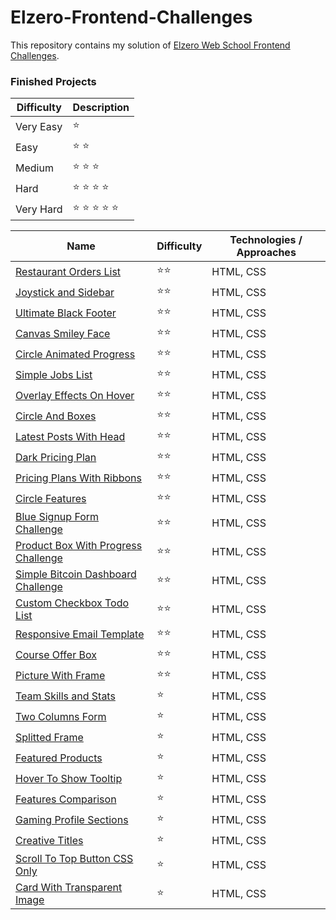 # Elzero-Frontend-Challenges

This repository contains my solution of [Elzero Web School Frontend Challenges](https://elzero.org/category/challenges/front-end-challenges/).

### Finished Projects

| Difficulty | Description    |
| ---------- | -------------- |
| Very Easy  | ⭐             |
| Easy       | ⭐ ⭐          |
| Medium     | ⭐ ⭐ ⭐       |
| Hard       | ⭐ ⭐ ⭐ ⭐    |
| Very Hard  | ⭐ ⭐ ⭐ ⭐ ⭐ |

| Name                                                                                                                           | Difficulty | Technologies / Approaches |
| ------------------------------------------------------------------------------------------------------------------------------ | ---------- | ------------------------- |
| [Restaurant Orders List](https://mouatezbenariba.github.io/Elzero-Frontend-Challenges/restaurant-orders-list/)                 | ⭐⭐       | HTML, CSS |
| [Joystick and Sidebar](https://mouatezbenariba.github.io/Elzero-Frontend-Challenges/joystick-and-sidebar/)                     | ⭐⭐       | HTML, CSS |
| [Ultimate Black Footer](https://mouatezbenariba.github.io/Elzero-Frontend-Challenges/ultimate-black-footer/)                   | ⭐⭐       | HTML, CSS |
| [Canvas Smiley Face](https://mouatezbenariba.github.io/Elzero-Frontend-Challenges/canvas-smiley-face/)                         | ⭐⭐       | HTML, CSS |
| [Circle Animated Progress](https://mouatezbenariba.github.io/Elzero-Frontend-Challenges/circle-animated-progress/)             | ⭐⭐       | HTML, CSS |
| [Simple Jobs List](https://mouatezbenariba.github.io/Elzero-Frontend-Challenges/simple-jobs-list/)                             | ⭐⭐       | HTML, CSS |
| [Overlay Effects On Hover](https://mouatezbenariba.github.io/Elzero-Frontend-Challenges/overlay-effects-on-hover/)             | ⭐⭐       | HTML, CSS |
| [Circle And Boxes](https://mouatezbenariba.github.io/Elzero-Frontend-Challenges/circle-and-boxes/)                             | ⭐⭐       | HTML, CSS |
| [Latest Posts With Head](https://mouatezbenariba.github.io/Elzero-Frontend-Challenges/latest-posts-with-head/)                 | ⭐⭐       | HTML, CSS |
| [Dark Pricing Plan](https://mouatezbenariba.github.io/Elzero-Frontend-Challenges/dark-pricing-plan/)                           | ⭐⭐       | HTML, CSS |
| [Pricing Plans With Ribbons](https://mouatezbenariba.github.io/Elzero-Frontend-Challenges/pricing-plans-with-ribbons/)         | ⭐⭐       | HTML, CSS |
| [Circle Features](https://mouatezbenariba.github.io/Elzero-Frontend-Challenges/circle-features/)                               | ⭐⭐       | HTML, CSS |
| [Blue Signup Form Challenge](https://mouatezbenariba.github.io/Elzero-Frontend-Challenges/blue-signup-form/)                   | ⭐⭐       | HTML, CSS |
| [Product Box With Progress Challenge](https://mouatezbenariba.github.io/Elzero-Frontend-Challenges/product-box-with-progress/) | ⭐⭐       | HTML, CSS |
| [Simple Bitcoin Dashboard Challenge](https://mouatezbenariba.github.io/Elzero-Frontend-Challenges/bitcoin-dashboard/)          | ⭐⭐       | HTML, CSS |
| [Custom Checkbox Todo List](https://mouatezbenariba.github.io/Elzero-Frontend-Challenges/custom-checkbox-todo-list/)           | ⭐⭐       | HTML, CSS                 |
| [Responsive Email Template](https://mouatezbenariba.github.io/Elzero-Frontend-Challenges/responsive-email-template/)           | ⭐⭐       | HTML, CSS                 |
| [Course Offer Box](https://mouatezbenariba.github.io/Elzero-Frontend-Challenges/course-offer-box/)                             | ⭐⭐       | HTML, CSS                 |
| [Picture With Frame](https://mouatezbenariba.github.io/Elzero-Frontend-Challenges/picture-with-frame/)                         | ⭐⭐       | HTML, CSS                 |
| [Team Skills and Stats](https://mouatezbenariba.github.io/Elzero-Frontend-Challenges/team-skills-and-stats/)                   | ⭐         | HTML, CSS                 |
| [Two Columns Form](https://mouatezbenariba.github.io/Elzero-Frontend-Challenges/two-columns-form/)                             | ⭐         | HTML, CSS                 |
| [Splitted Frame](https://mouatezbenariba.github.io/Elzero-Frontend-Challenges/splitted-frame/)                                 | ⭐         | HTML, CSS                 |
| [Featured Products](https://mouatezbenariba.github.io/Elzero-Frontend-Challenges/featured-products/)                           | ⭐         | HTML, CSS                 |
| [Hover To Show Tooltip](https://mouatezbenariba.github.io/Elzero-Frontend-Challenges/hover-to-show-tooltip/)                   | ⭐         | HTML, CSS                 |
| [Features Comparison](https://mouatezbenariba.github.io/Elzero-Frontend-Challenges/features-comparison/)                       | ⭐         | HTML, CSS                 |
| [Gaming Profile Sections](https://mouatezbenariba.github.io/Elzero-Frontend-Challenges/gaming-profile-sections/)               | ⭐         | HTML, CSS                 |
| [Creative Titles](https://mouatezbenariba.github.io/Elzero-Frontend-Challenges/creative-titles/)                               | ⭐         | HTML, CSS                 |
| [Scroll To Top Button CSS Only](https://mouatezbenariba.github.io/Elzero-Frontend-Challenges/scroll-to-top-button/)            | ⭐         | HTML, CSS                 |
| [Card With Transparent Image](https://mouatezbenariba.github.io/Elzero-Frontend-Challenges/card-with-transparent-image/)       | ⭐         | HTML, CSS                 |
